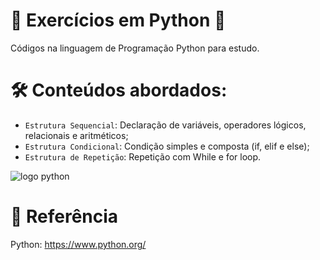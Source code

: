 # 📝 Exercícios em Python 🐍

Códigos na linguagem de Programação Python para estudo.

# 🛠️ Conteúdos abordados:

- `Estrutura Sequencial`: Declaração de variáveis, operadores lógicos, relacionais e aritméticos;
- `Estrutura Condicional`: Condição simples e composta (if, elif e else);
- `Estrutura de Repetição`: Repetição com While e for loop.

![logo python](https://github.com/fernandamelreis/exercicios-python/assets/114718084/5e1e5c69-a1f9-4fc7-841a-89032f7fe1d6)

# 📖 Referência

Python: https://www.python.org/

